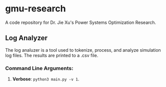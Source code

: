 # gmu-research
A code repository for Dr. Jie Xu's Power Systems Optimization Research.

## Log Analyzer

  The log analuzer is a tool used to tokenize, process, and analyze simulation log files. The results are printed to a .csv file. 
  
### Command Line Arguments:

1. **Verbose**:
  `python3 main.py -v 1`.
